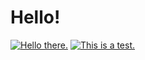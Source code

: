 # Hello!

[![Hello there.](https://github-readme-stats.vercel.app/api?username=betatester1024)](https://github.com/betatester1024)
[![This is a test.](https://github-readme-stats.vercel.app/api/top-langs/?username=betatester1024)](https://github.com/betatester1024)
